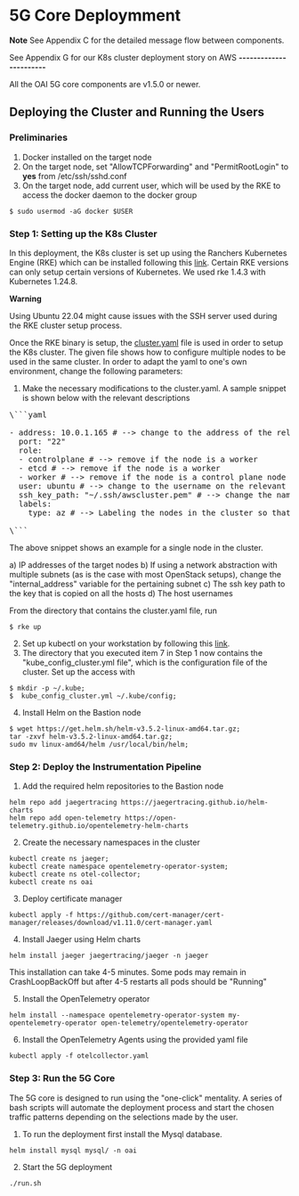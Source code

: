 # 5G Core Deploymment

**Note**
See Appendix C for the detailed message flow between components.

See Appendix G for our K8s cluster deployment story on AWS
**-----------------------**


All the OAI 5G core components are v1.5.0 or newer.

## Deploying the Cluster and Running the Users

### Preliminaries

1. Docker installed on the target node
2. On the target node, set "AllowTCPForwarding" and "PermitRootLogin" to **yes** from /etc/ssh/sshd.conf  
3. On the target node, add current user, which will be used by the RKE to access the docker daemon to the docker group 
```
$ sudo usermod -aG docker $USER
```

### Step 1: Setting up the K8s Cluster

In this deployment, the K8s cluster is set up using the Ranchers Kubernetes Engine (RKE) which can be installed following this [link](https://rancher.com/docs/rke/latest/en/installation/). Certain RKE versions can only setup certain versions of Kubernetes. We used rke 1.4.3 with Kubernetes 1.24.8.


**Warning**

Using Ubuntu 22.04 might cause issues with the SSH server used during the RKE cluster setup process.


Once the RKE binary is setup, the [cluster.yaml](cluster.yml) file is used in order to setup the K8s cluster. The given file shows how to configure multiple nodes to be used in the same cluster. In order to adapt the yaml to one's own environment, change the following parameters:

1. Make the necessary modifications to the cluster.yaml. A sample snippet is shown below with the relevant descriptions
<pre>
\```yaml

- address: 10.0.1.165 # --> change to the address of the relevant node
  port: "22"
  role:
  - controlplane # --> remove if the node is a worker
  - etcd # --> remove if the node is a worker
  - worker # --> remove if the node is a control plane node
  user: ubuntu # --> change to the username on the relevant targent cluster node
  ssh_key_path: "~/.ssh/awscluster.pem" # --> change the name of the key to the one that will be used
  labels:
    type: az # --> Labeling the nodes in the cluster so that VNFs can be assigned to either the AZ or edge zones. Use 'az' for AZs and 'edge' for edge zones.

\```
</pre>

The above snippet shows an example for a single node in the cluster. 

a) IP addresses of the target nodes
b) If using a network abstraction with multiple subnets (as is the case with most OpenStack setups), change the "internal_address" variable for the pertaining subnet
c) The ssh key path to the key that is copied on all the hosts
d) The host usernames

 From the directory that contains the cluster.yaml file, run
```
$ rke up
```
2. Set up kubectl on your workstation by following this [link](https://kubernetes.io/docs/tasks/tools/install-kubectl-linux/).
3. The directory that you executed item 7 in Step 1 now contains the "kube_config_cluster.yml file", which is the configuration file of the cluster. Set up the access with

```
$ mkdir -p ~/.kube;
$  kube_config_cluster.yml ~/.kube/config; 
```

4. Install Helm on the Bastion node
```
$ wget https://get.helm.sh/helm-v3.5.2-linux-amd64.tar.gz;
tar -zxvf helm-v3.5.2-linux-amd64.tar.gz;
sudo mv linux-amd64/helm /usr/local/bin/helm;
```
### Step 2: Deploy the Instrumentation Pipeline

1. Add the required helm repositories to the Bastion node

```
helm repo add jaegertracing https://jaegertracing.github.io/helm-charts
helm repo add open-telemetry https://open-telemetry.github.io/opentelemetry-helm-charts
```

2. Create the necessary namespaces in the cluster

```
kubectl create ns jaeger; 
kubectl create namespace opentelemetry-operator-system; 
kubectl create ns otel-collector; 
kubectl create ns oai
```

3. Deploy certificate manager

```
kubectl apply -f https://github.com/cert-manager/cert-manager/releases/download/v1.11.0/cert-manager.yaml
```

4. Install Jaeger using Helm charts

```
helm install jaeger jaegertracing/jaeger -n jaeger
```
This installation can take 4-5 minutes. Some pods may remain in CrashLoopBackOff but after 4-5 restarts all pods should be "Running"

5. Install the OpenTelemetry operator

```
helm install --namespace opentelemetry-operator-system my-opentelemetry-operator open-telemetry/opentelemetry-operator
```

6. Install the OpenTelemetry Agents using the provided yaml file

```
kubectl apply -f otelcollector.yaml
```

### Step 3: Run the 5G Core

The 5G core is designed to run using the "one-click" mentality. A series of bash scripts will automate the deployment process and start the chosen traffic patterns depending on the selections made by the user. 


1. To run the deployment first install the Mysql database.
```
helm install mysql mysql/ -n oai
```
2. Start the 5G deployment
```
./run.sh
```
